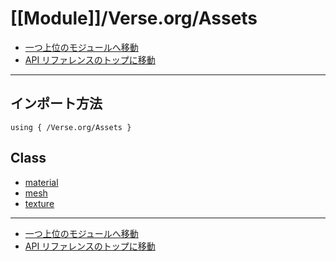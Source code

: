 # [[Module]]/Verse.org/Assets

- [一つ上位のモジュールへ移動](../main.md)
- [API リファレンスのトップに移動](../../main.md)

---

## インポート方法

```verse
using { /Verse.org/Assets }
```

## Class

- [material](./[C]material/main.md)
- [mesh](./[C]mesh/main.md)
- [texture](./[C]texture/main.md)

---

- [一つ上位のモジュールへ移動](../main.md)
- [API リファレンスのトップに移動](../../main.md)
